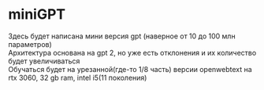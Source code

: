 # miniGPT
Здесь будет написана мини версия gpt (наверное от 10 до 100 млн параметров)    
Архитектура основана на gpt 2, но уже есть отклонения и их количество будет увеличиваться    
Обучаться будет на урезанной(где-то 1/8 часть) версии openwebtext на rtx 3060, 32 gb ram, intel i5(11 поколения)
